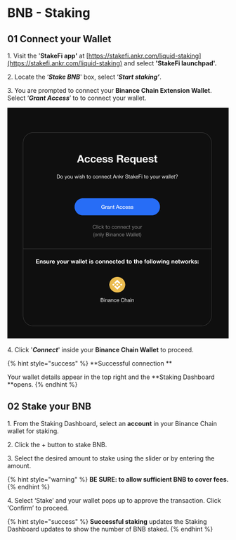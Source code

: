 # BNB - Staking

## 01 **Connect your Wallet** <a href="connect-your-wallet" id="connect-your-wallet"></a>

1\. Visit the '**StakeFi app'** at [https://stakefi.ankr.com/liquid-staking](https://stakefi.ankr.com/liquid-staking) and select **'StakeFi launchpad'.**

2\. Locate the ‘_**Stake BNB**_' box, select ‘_**Start staking’**_.

3\. You are prompted to connect your **Binance Chain Extension Wallet**. \
&#x20;   Select ‘_**Grant Access**_’ to to connect your wallet.

![](<../../../.gitbook/assets/Screenshot 2021-11-12 at 17.00.07.png>)

4\. Click '_**Connect**_' inside your **Binance Chain Wallet** to proceed.&#x20;

{% hint style="success" %}
**Successful connection **

Your wallet details appear in the top right and the **Staking Dashboard **opens.&#x20;
{% endhint %}

## 02 Stake your BNB <a href="stake-your-bnb" id="stake-your-bnb"></a>

1\. From the Staking Dashboard, select an **account** in your Binance Chain wallet for staking.

2\. Click the + button to stake BNB.

3\. Select the desired amount to stake using the slider or by entering the amount.

{% hint style="warning" %}
**BE SURE: to allow sufficient BNB to cover fees.**
{% endhint %}

4\.  Select ‘Stake’ and your wallet pops up to approve the transaction. Click ‘Confirm’ to proceed.

{% hint style="success" %}
**Successful staking** updates the Staking Dashboard updates to show the number of BNB staked.
{% endhint %}

